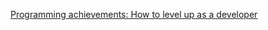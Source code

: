 
[Programming achievements: How to level up as a developer](https://jasonrudolph.com/blog/2011/08/09/programming-achievements-how-to-level-up-as-a-developer/)
